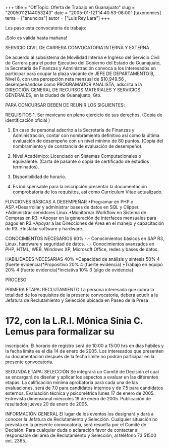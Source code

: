 +++
title = "OffTopic: Oferta de Trabajo en Guanajuato"
slug = "20050112144053243"
date = "2005-01-12T14:40:53-06:00"
[taxonomies]
tema = ["anuncios"]
autor = ["Luis Rey Lara"]
+++

Les paso esta convocatoria de trabajo:

¡Sólo es valida hasta mañana!

<!-- more -->
SERVICIO CIVIL DE CARRERA CONVOCATORIA INTERNA Y EXTERNA

De acuerdo al subsistema de Movilidad Interna e Ingreso del Servicio
Civil de Carrera para el poder Ejecutivo del Gobierno del Estado de
Guanajuato, la Secretaría de Finanzas y Administración convoca a los
interesados en participar para ocupar la plaza vacante de JEFE DE
DEPARTAMENTO B, Nivel 8, con una percepción neta mensual de $10,949.56 ,
desempeñándose como PROGRAMADOR ANALISTA, adscrita a la DIRECCIÓN
GENERAL DE RECURSOS MATERIALES Y SERVICIOS GENERALES, en la ciudad de
Guanajuato, Gto.

PARA CONCURSAR DEBEN DE REUNIR LOS SIGUIENTES:

REQUISITOS 1. Ser mexicano en pleno ejercicio de sus derechos. (Copia de
identificación oficial )

1. En caso de personal adscrito a la Secretaría de Finanzas y
    Administración, contar con nombramiento definitivo así como la
    última evaluación de desempeño con un nivel mínimo de 80 puntos.
    (Copia del nombramiento y de constancia de evaluación de desempeño).

2. Nivel Académico: Licenciado en Sistemas Computacionales o
    equivalente. (Carta de pasante o copia de certificado de estudios
    terminados).

3. Disponibilidad de horario.

4. Es indispensable para la inscripción presentar la documentación
    comprobatoria de los requisitos, así como Currículum Vitae
    actualizado.

FUNCIONES BÁSICAS A DESEMPEÑAR *Programar en PHP o ASP.*Desarrollar y
administrar bases de datos en SQL y Clipper. *Administrar servidores
Linux.*Monitorear Workflow en Sistema de Compras en R3. *Apoyar en la
generación de interfaces mensuales para pagos en R3.*Apoyar a las
Direcciones de Área en el manejo y capacitación de R3. \*Instalar
software y hardware.

CONOCIMIENTOS NECESARIOS 60% -.- Conocimientos básicos en SAP R3, Linux,
hardware y seguridad de datos. -.- Conocimientos avanzados en PHP, HTML,
WEB, Windows XP, Microsoft Office, redes y bases de datos.

HABILIDADES NECESARIAS 40% *Capacidad de análisis y síntesis 50% 4
(fuerte evidencia)*Propositivo 20% 4 (fuerte evidencia) *Trabajo en
equipo 20% 4 (fuerte evidencia)*Iniciativa 10% 3 (algo de evidencia)

PROCESO

PRIMERA ETAPA: RECLUTAMIENTO La persona interesada que cubra la
totalidad de los requisitos de la presente convocatoria, deberá acudir a
la Jefatura de Reclutamiento y Selección ubicada en Paseo de la Presa
# 172, con la L.R.I. Mónica Sinia C. Lemus para formalizar su
inscripción. El horario de registro será de 10:00 a 15:00 hrs en días
hábiles y la fecha límite es el día 14 de enero de 2005. Los interesados
que presenten su documentación después de la fecha límite no podrán
participar en la presente convocatoria.

SEGUNDA ETAPA: SELECCIÓN Se integrará un Comité de Decisión el cual se
encargará de diseñar y aplicar los aspectos a evaluar en las diferentes
etapas. La calificación mínima aprobatoria para cada una de las
evaluaciones, será de 7.0 para candidatos internos y de 7.5 para
candidatos externos. Evaluación técnica y psicométrica lunes 17 de enero
de 2005. Entrevista dimensional miércoles 19 de enero de 2005.
Publicación de resultados jueves 20 de enero de 2005.

INFORMACIÓN GENERAL El lugar de los eventos los designará y dará a
conocer la Jefatura de Reclutamiento y Selección. Cualquier situación no
prevista en la presente convocatoria, será resuelta por el Comité de
Decisión. Para cualquier duda o aclaración favor de contactar al
responsable del área de Reclutamiento y Selección, al teléfono 73 51500
ext. 2365.
